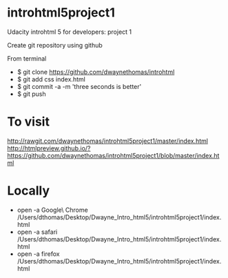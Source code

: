 # introhtml5project1
Udacity introhtml 5 for developers: project 1

Create git repository using github

From terminal
* $ git clone https://github.com/dwaynethomas/introhtml
* $ git add css index.html
* $ git commit -a -m 'three seconds is better'
* $ git push 

# To visit
http://rawgit.com/dwaynethomas/introhtml5project1/master/index.html
http://htmlpreview.github.io/?https://github.com/dwaynethomas/introhtml5project1/blob/master/index.html

# Locally
* open -a Google\ Chrome  /Users/dthomas/Desktop/Dwayne_Intro_html5/introhtml5project1/index.html
* open -a safari /Users/dthomas/Desktop/Dwayne_Intro_html5/introhtml5project1/index.html
* open -a firefox  /Users/dthomas/Desktop/Dwayne_Intro_html5/introhtml5project1/index.html
